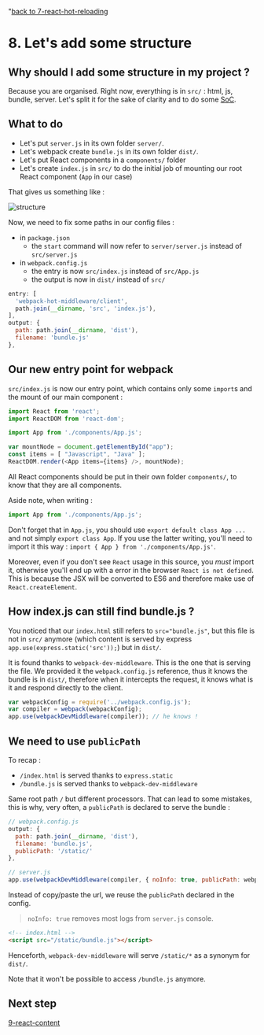 "[back to 7-react-hot-reloading](https://github.com/chtefi/react-stack-step-by-step/tree/7-react-hot-reloading/)

# 8. Let's add some structure

## Why should I add some structure in my project ?

Because you are organised.
Right now, everything is in `src/` : html, js, bundle, server. Let's split it for the sake of clarity and to do some [SoC](https://en.wikipedia.org/wiki/Separation_of_concerns).

## What to do

- Let's put `server.js` in its own folder `server/`.
- Let's webpack create `bundle.js` in its own folder `dist/`.
- Let's put React components in a `components/` folder
- Let's create `index.js` in `src/` to do the initial job of mounting our root React component (`App` in our case)

That gives us something like :

![structure](https://cdn.rawgit.com/chtefi/react-boilerplates/8-react-structure/structure.png)

Now, we need to fix some paths in our config files :

- in `package.json`
  - the `start` command will now refer to `server/server.js` instead of `src/server.js`
- in `webpack.config.js`
  - the entry is now `src/index.js` instead of `src/App.js`
  - the output is now in `dist/` instead of `src/`

```js
entry: [
  'webpack-hot-middleware/client',
  path.join(__dirname, 'src', 'index.js'),
],
output: {
  path: path.join(__dirname, 'dist'),
  filename: 'bundle.js'
},
```

## Our new entry point for webpack

`src/index.js` is now our entry point, which contains only some `import`s and the mount of our main component :

```js
import React from 'react';
import ReactDOM from 'react-dom';

import App from './components/App.js';

var mountNode = document.getElementById("app");
const items = [ "Javascript", "Java" ];
ReactDOM.render(<App items={items} />, mountNode);
```

All React components should be put in their own folder `components/`, to know that they are all components.

Aside note, when writing :

```javascript
import App from './components/App.js';
```

Don't forget that in `App.js`, you should use `export default class App ...` and not simply `export class App`.
If you use the latter writing, you'll need to import it this way : `import { App } from './components/App.js'`. 

Moreover, even if you don't see `React` usage in this source, you _must_ import it, otherwise you'll end up with a error in the browser `React is not defined`. This is because the JSX will be converted to ES6 and therefore make use of `React.createElement`.

## How index.js can still find bundle.js ?

You noticed that our `index.html` still refers to `src="bundle.js"`, but this file is not in `src/` anymore (which content is served by express `app.use(express.static('src'));`) but in `dist/`.

It is found thanks to `webpack-dev-middleware`. This is the one that is serving the file.
We provided it the `webpack.config.js` reference, thus it knows the bundle is in `dist/`, therefore when it intercepts the request, it knows what is it and respond directly to the client.

```js
var webpackConfig = require('../webpack.config.js');
var compiler = webpack(webpackConfig);
app.use(webpackDevMiddleware(compiler)); // he knows !
```

## We need to use `publicPath`

To recap :
- `/index.html` is served thanks to `express.static`
- `/bundle.js` is served thanks to `webpack-dev-middleware`

Same root path `/` but different processors. That can lead to some mistakes, this is why, very often, a `publicPath` is declared to serve the bundle :

```js
// webpack.config.js
output: {
  path: path.join(__dirname, 'dist'),
  filename: 'bundle.js',
  publicPath: '/static/'
},
```

```js
// server.js
app.use(webpackDevMiddleware(compiler, { noInfo: true, publicPath: webpackConfig.output.publicPath }));
```

Instead of copy/paste the url, we reuse the `publicPath` declared in the config.

> `noInfo: true` removes most logs from `server.js` console.

```html
<!-- index.html -->
<script src="/static/bundle.js"></script>
```

Henceforth, `webpack-dev-middleware` will serve `/static/*` as a synonym for `dist/`.

Note that it won't be possible to access `/bundle.js` anymore.

## Next step

[9-react-content](https://github.com/chtefi/react-stack-step-by-step/tree/9-react-content)
